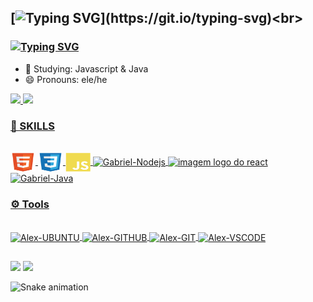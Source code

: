 ## [![Typing SVG](https://readme-typing-svg.herokuapp.com/?lines=Hello,+World!)](https://git.io/typing-svg)<br>
### [![Typing SVG](https://readme-typing-svg.herokuapp.com/?lines=Seja+bem-vindo+ao+meu+perfil;I+am+Gabriel+🦁)](https://git.io/typing-svg)

- 🌱 Studying: Javascript & Java
- 😄 Pronouns: ele/he
<div>
  <a href="https://github.com/Gabriel-Leao">
  <img height="180em" src="https://github-readme-stats.vercel.app/api?username=Gabriel-Leao&show_icons=true&theme=dracula&include_all_commits=true&count_private=true"/>
  <img height="180em" src="https://github-readme-stats.vercel.app/api/top-langs/?username=Gabriel-Leao&layout=compact&langs_count=7&theme=dracula"/>
</div>

### 🧰 SKILLS
<div style="display: inline_block"><br>
  <img align="center" alt="Gabriel-HTML" height="30" width="40" src="https://raw.githubusercontent.com/devicons/devicon/master/icons/html5/html5-original.svg">
  <img align="center" alt="Gabriel-CSS" height="30" width="40" src="https://raw.githubusercontent.com/devicons/devicon/master/icons/css3/css3-original.svg">
  <img align="center" alt="Gabriel-Js" height="30" width="40" src="https://raw.githubusercontent.com/devicons/devicon/master/icons/javascript/javascript-plain.svg">
  <img align="center" alt="Gabriel-Nodejs" height="30" width="40" src="https://cdn.jsdelivr.net/gh/devicons/devicon/icons/nodejs/nodejs-original.svg" />
  <img align="center" alt="imagem logo do react" height="30" width="40" src="https://cdn.jsdelivr.net/gh/devicons/devicon/icons/react/react-original.svg"/>
  <img align="center" alt="Gabriel-Java" height="30" width="40" src="https://cdn.jsdelivr.net/gh/devicons/devicon/icons/java/java-original.svg"/>
</div>  

### ⚙️ Tools  
<div style="display: inline_block"><br>
    <img align="center" alt="Alex-UBUNTU" height="30" width="40" src="https://cdn.jsdelivr.net/gh/devicons/devicon/icons/ubuntu/ubuntu-plain.svg" />
    <img align="center" alt="Alex-GITHUB" height="30" width="40" src="https://cdn.jsdelivr.net/gh/devicons/devicon/icons/github/github-original.svg">
    <img align="center" alt="Alex-GIT" height="30" width="40" src="https://cdn.jsdelivr.net/gh/devicons/devicon/icons/git/git-original.svg">
    <img align="center" alt="Alex-VSCODE" height="30" width="40" src="https://cdn.jsdelivr.net/gh/devicons/devicon/icons/vscode/vscode-original.svg"> 
</div>
  
##
  
<div> 
  <a href = "mailto:gabriel.leao2507@gmail.com"><img src="https://img.shields.io/badge/-Gmail-%23333?style=for-the-badge&logo=gmail&logoColor=white" target="_blank"></a>
  <a href="https://www.linkedin.com/in/gabriel-leão-da-silva-1b41b5190/" target="_blank"><img src="https://img.shields.io/badge/-LinkedIn-%230077B5?style=for-the-badge&logo=linkedin&logoColor=white" target="_blank"></a> 
 
 ![Snake animation](https://github.com/Gabriel-Leao/Gabriel-Leao/blob/output/github-contribution-grid-snake.svg)
</div>
